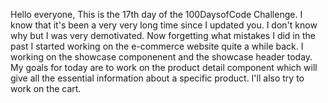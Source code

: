 Hello everyone,
This is the 17th day of the 100DaysofCode Challenge.
I know that it's been a very very long time since I updated you.
I don't know why but I was very demotivated. Now forgetting what mistakes I did in the past I started working on the e-commerce website quite a while back. I working on the showcase componenent and the showcase header today.
My goals for today are to work on the product detail component which will give all the essential information about a specific product. I'll also try to work on the cart.